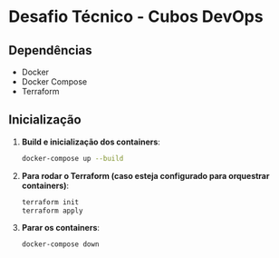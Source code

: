 # Desafio Técnico - Cubos DevOps

## Dependências
- Docker
- Docker Compose
- Terraform

## Inicialização

1. **Build e inicialização dos containers**:
   ```bash
   docker-compose up --build
   ```

2. **Para rodar o Terraform (caso esteja configurado para orquestrar containers)**:
   ```bash
   terraform init
   terraform apply
   ```

3. **Parar os containers**:
   ```bash
   docker-compose down
   ```
